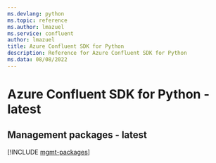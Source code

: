 ```yaml
---
ms.devlang: python
ms.topic: reference
ms.author: lmazuel
ms.service: confluent
author: lmazuel
title: Azure Confluent SDK for Python
description: Reference for Azure Confluent SDK for Python
ms.data: 08/08/2022
---
```

# Azure Confluent SDK for Python - latest

## Management packages - latest
[!INCLUDE [mgmt-packages](confluent-mgmt-index.md)]